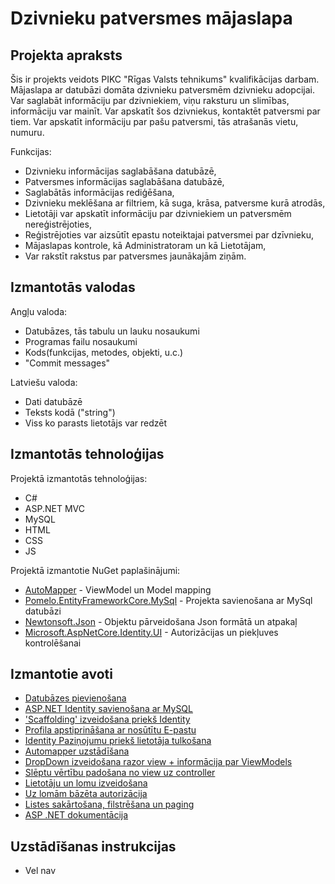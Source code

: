 # Dzivnieku patversmes mājaslapa

## Projekta apraksts
Šis ir projekts veidots PIKC "Rīgas Valsts tehnikums" kvalifikācijas darbam. Mājaslapa ar datubāzi domāta dzivnieku patversmēm dzivnieku adopcijai. Var saglabāt informāciju par dzivniekiem, viņu raksturu un slimības, informāciju var mainīt.
Var apskatīt šos dzivniekus, kontaktēt patversmi par tiem. Var apskatīt informāciju par pašu patversmi, tās atrašanās vietu, numuru.

Funkcijas:
- Dzivnieku informācijas saglabāšana datubāzē,
- Patversmes informācijas saglabāšana datubāzē,
- Saglabātās informācijas rediģēšana,
- Dzivnieku meklēšana ar filtriem, kā suga, krāsa, patversme kurā atrodās,
- Lietotāji var apskatīt informāciju par dzivniekiem un patversmēm nereģistrējoties,
- Reģistrējoties var aizsūtīt epastu noteiktajai patversmei par dzīvnieku,
- Mājaslapas kontrole, kā Administratoram un kā Lietotājam,
- Var rakstīt rakstus par patversmes jaunākajām ziņām.

## Izmantotās valodas
Angļu valoda:
- Datubāzes, tās tabulu un lauku nosaukumi
- Programas failu nosaukumi
- Kods(funkcijas, metodes, objekti, u.c.)
- "Commit messages"

Latviešu valoda:
- Dati datubāzē
- Teksts kodā ("string")
- Viss ko parasts lietotājs var redzēt

## Izmantotās tehnoloģijas
Projektā izmantotās tehnoloģijas:
- C#
- ASP.NET MVC
- MySQL
- HTML
- CSS
- JS

Projektā izmantotie NuGet paplašinājumi:
- [AutoMapper](https://www.nuget.org/packages/AutoMapper/) - ViewModel un Model mapping
- [Pomelo.EntityFrameworkCore.MySql](https://www.nuget.org/packages/Pomelo.EntityFrameworkCore.MySql/) - Projekta savienošana ar MySql datubāzi
- [Newtonsoft.Json](https://www.nuget.org/packages/Newtonsoft.Json/) - Objektu pārveidošana Json formātā un atpakaļ
- [Microsoft.AspNetCore.Identity.UI](https://www.nuget.org/packages/Microsoft.AspNetCore.Identity.UI/) - Autorizācijas un piekļuves kontrolēšanai

## Izmantotie avoti
- [Datubāzes pievienošana](https://www.c-sharpcorner.com/article/how-to-connect-mysql-with-asp-net-core/)
- [ASP.NET Identity savienošana ar MySQL](https://www.c-sharpcorner.com/article/using-asp-net-core-3-0-identity-with-mysql/)
- ['Scaffolding' izveidošana priekš Identity](https://stackoverflow.com/questions/50802781/where-are-the-login-and-register-pages-in-an-aspnet-core-scaffolded-app)
- [Profila apstiprināšana ar nosūtītu E-pastu](https://docs.microsoft.com/lv-lv/aspnet/core/security/authentication/accconfirm?view=aspnetcore-5.0&tabs=visual-studio)
- [Identity Paziņojumu priekš lietotāja tulkošana](https://stackoverflow.com/questions/19961648/how-to-localize-asp-net-identity-username-and-password-error-messages)
- [Automapper uzstādīšana](https://stackoverflow.com/questions/40275195/how-to-set-up-automapper-in-asp-net-core)
- [DropDown izveidošana razor view + informācija par ViewModels](https://stackoverflow.com/questions/12519280/using-a-foreign-key-in-dropdown-in-mvc)
- [Slēptu vērtību padošana no view uz controller](https://stackoverflow.com/questions/39405527/how-can-i-pass-hidden-field-value-from-view-to-controller-asp-net-mvc-5)
- [Lietotāju un lomu izveidošana](https://stackoverflow.com/questions/34343599/how-to-seed-users-and-roles-with-code-first-migration-using-identity-asp-net-cor)
- [Uz lomām bāzēta autorizācija](https://docs.microsoft.com/en-us/aspnet/core/security/authorization/roles?view=aspnetcore-5.0#policy-based-role-checks)
- [Listes sakārtošana, filstrēšana un paging](https://docs.microsoft.com/en-us/aspnet/core/data/ef-mvc/sort-filter-page?view=aspnetcore-5.0)
- [ASP .NET dokumentācija](https://docs.microsoft.com/en-us/aspnet/)

## Uzstādīšanas instrukcijas
- Vel nav
